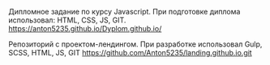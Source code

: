 Дипломное задание по курсу Javascript. При подготовке диплома использовал: HTML, CSS, JS, GIT.
https://anton5235.github.io/Dyplom.github.io/


Репозиторий с проектом-лендингом. При разработке использовал Gulp, SCSS, HTML, JS, GIT
https://github.com/Anton5235/landing.github.io.git

